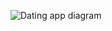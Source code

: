 ![Dating app diagram ](https://user-images.githubusercontent.com/48783255/221894169-2dd9e645-23a0-4dc7-b99f-2dee549ce584.png)
